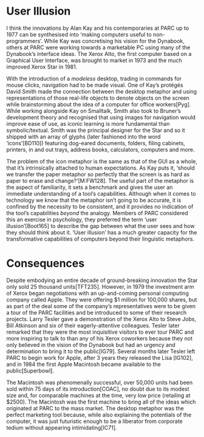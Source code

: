 ﻿User Illusion
=============

I think the innovations by Alan Kay and his contemporaries at PARC up to 1977 can be synthesised into ‘making computers useful to non-programmers’. While Kay was concretising his vision for the Dynabook, others at PARC were working towards a marketable PC using many of the Dynabook’s interface ideas. The Xerox Alto, the first computer based on a Graphical User Interface, was brought to market in 1973 and the much improved Xerox Star in 1981.

With the introduction of a _modeless_ desktop, trading in commands for mouse clicks, navigation had to be made visual. One of Kay’s protégés David Smith made the connection between the desktop metaphor and using representations of those real-life objects to denote objects on the screen while brainstorming about the idea of a computer for office workers[Pyg]. While working alongside Kay on Smalltalk, Smith also took to Bruner’s development theory and recognised that using images for navigation would improve ease of use, as iconic learning is more fundamental than symbolic/textual. Smith was the principal designer for the Star and so it shipped with an array of glyphs (later fashioned into the word ‘icons’[BD110]) featuring dog-eared documents, folders, filing cabinets, printers, in and out trays, address books, calculators, computers and more.

The problem of the icon metaphor is the same as that of the GUI as a whole, that it’s intrinsically attached to human expectations. As Kay puts it, ‘should we transfer the paper metaphor so perfectly that the screen is as hard as paper to erase and change?’[M:FW128]. The useful part of the metaphor is the aspect of familiarity, it sets a benchmark and gives the user an immediate understanding of a tool’s capabilities. Although when it comes to technology we know that the metaphor isn’t going to be accurate, it is confined by the necessity to be consistent, and it provides no indication of the tool’s capabilities _beyond_ the analogy. Members of PARC considered this an exercise in psychology, they preferred the term ‘user illusion’[Boot165] to describe the gap between what the user sees and how they should think about it. ‘User illusion’ has a much greater capacity for the transformative capabilities of computers beyond their linguistic metaphors.

Consequences
============

Despite embodying an entire decade of ground-breaking innovation the Star only sold 25 thousand units[TFT235]. However, in 1979 the investment arm of Xerox began negotiations with an up-and-coming personal computing company called Apple. They were offering $1 million for 100,000 shares, but as part of the deal some of the company’s representatives were to be given a tour of the PARC facilities and be introduced to some of their research projects. Larry Tesler gave a demonstration of the Xerox Alto to Steve Jobs, Bill Atkinson and six of their eagerly-attentive colleagues. Tesler later remarked that they were the most inquisitive visitors to ever tour PARC and more inspiring to talk to than any of his Xerox coworkers because they not only believed in the vision of the Dynabook but had an urgency and determination to bring it to the public[IG79]. Several months later Tesler left PARC to begin work for Apple, after 3 years they released the Lisa [IG102], and in 1984 the first Apple Macintosh became available to the public[Superbowl].

The Macintosh was phenomenally successful, over 50,000 units had been sold within 75 days of its introduction[COAC], no doubt due to its modest size and, for comparable machines at the time, very low price (retailing at $2500). The Macintosh was the first machine to bring all of the ideas which originated at PARC to the mass market. The desktop metaphor was the perfect marketing tool because, while also explaining the potentials of the computer, it was just futuristic enough to be a liberator from corporate tedium without appearing intimidating[IC71].

